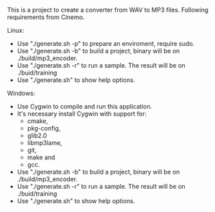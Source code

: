 This is a project to create a converter from WAV to MP3 files. Following requirements from Cinemo.

Linux:
  * Use "./generate.sh -p" to prepare an enviroment, require sudo.
  * Use "./generate.sh -b" to build a project, binary will be on ./build/mp3_encoder.
  * Use "./generate.sh -r" to run a sample. The result will be on ./buid/training
  * Use "./generate.sh" to show help options.

Windows:
  * Use Cygwin to compile and run this application.
  * It's necessary install Cygwin with support for:
    * cmake,
    * pkg-config,
    * glib2.0
    * libmp3lame,
    * git,
    * make and
    * gcc.
  * Use "./generate.sh -b" to build a project, binary will be on ./build/mp3_encoder.
  * Use "./generate.sh -r" to run a sample. The result will be on ./buid/training
  * Use "./generate.sh" to show help options.
